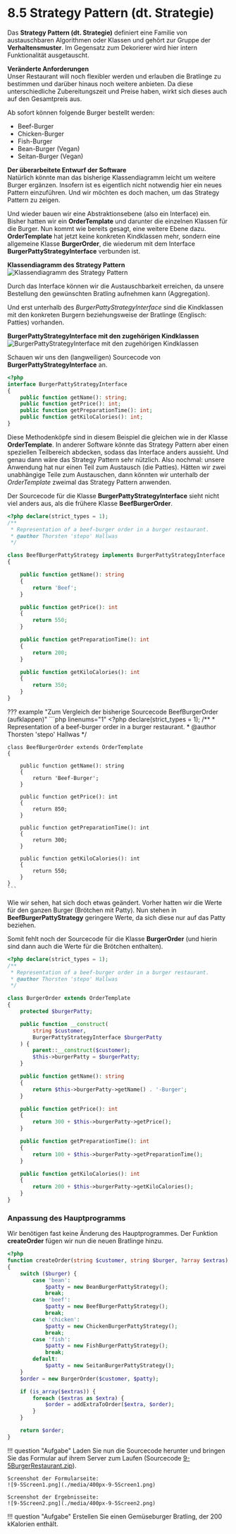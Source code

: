 # 8.5 Strategy Pattern (dt. Strategie)

Das **Strategy Pattern (dt. Strategie)** definiert eine Familie von austauschbaren Algorithmen oder Klassen und gehört zur Gruppe der **Verhaltensmuster**. Im Gegensatz zum Dekorierer wird hier intern Funktionalität ausgetauscht.


**Veränderte Anforderungen**<br>
Unser Restaurant will noch flexibler werden und erlauben die Bratlinge zu bestimmen und darüber hinaus noch weitere anbieten. Da diese unterschiedliche Zubereitungszeit und Preise haben, wirkt sich dieses auch auf den Gesamtpreis aus.

Ab sofort können folgende Burger bestellt werden:

- Beef-Burger
- Chicken-Burger
- Fish-Burger
- Bean-Burger (Vegan)
- Seitan-Burger (Vegan)


**Der überarbeitete Entwurf der Software**<br>
Natürlich könnte man das bisherige Klassendiagramm leicht um weitere Burger ergänzen. Insofern ist es eigentlich nicht notwendig hier ein neues Pattern einzuführen. Und wir möchten es doch machen, um das Strategy Pattern zu zeigen.

Und wieder bauen wir eine Abstraktionsebene (also ein Interface) ein. Bisher hatten wir ein **OrderTemplate** und darunter die einzelnen Klassen für die Burger. Nun kommt wie bereits gesagt, eine weitere Ebene dazu. **OrderTemplate** hat jetzt keine konkreten Kindklassen mehr, sondern eine allgemeine Klasse **BurgerOrder**, die wiederum mit dem Interface **BurgerPattyStrategyInterface** verbunden ist.


**Klassendiagramm des Strategy Pattern**<br>
![Klassendiagramm des Strategy Pattern](./media/OrderTreeUML2.puml-korrigiert.png)

Durch das Interface können wir die Austauschbarkeit erreichen, da unsere Bestellung den gewünschten Bratling aufnehmen kann (Aggregation).

Und erst unterhalb des *BurgerPattyStrategyInterface* sind die Kindklassen mit den konkreten Burgern beziehungsweise der Bratlinge (Englisch: Patties) vorhanden.


**BurgerPattyStrategyInterface mit den zugehörigen Kindklassen**<br>
![BurgerPattyStrategyInterface mit den zugehörigen Kindklassen](./media/StrategyTreeUML.puml.png)

Schauen wir uns den (langweiligen) Sourcecode von **BurgerPattyStrategyInterface** an.

```php linenums="1"
<?php
interface BurgerPattyStrategyInterface
{
    public function getName(): string;
    public function getPrice(): int;
    public function getPreparationTime(): int;
    public function getKiloCalories(): int;
}
```

Diese Methodenköpfe sind in diesem Beispiel die gleichen wie in der Klasse **OrderTemplate**.
In anderer Software könnte das Strategy Pattern aber einen speziellen Teilbereich abdecken, sodass das Interface anders aussieht. Und genau dann wäre das Strategy Pattern sehr nützlich. Also nochmal: unsere Anwendung hat nur einen Teil zum Austausch (die Patties). Hätten wir zwei unabhängige Teile zum Austauschen, dann könnten wir unterhalb der *OrderTemplate* zweimal das Strategy Pattern anwenden.

Der Sourcecode für die Klasse **BurgerPattyStrategyInterface** sieht nicht viel anders aus, als die frühere Klasse **BeefBurgerOrder**.


```php linenums="1"
<?php declare(strict_types = 1);
/**
 * Representation of a beef-burger order in a burger restaurant.
 * @author Thorsten 'stepo' Hallwas
 */

class BeefBurgerPattyStrategy implements BurgerPattyStrategyInterface
{

    public function getName(): string
    {
        return 'Beef';
    }

    public function getPrice(): int
    {
        return 550;
    }

    public function getPreparationTime(): int
    {
        return 200;
    }

    public function getKiloCalories(): int
    {
        return 350;
    }
}
```


??? example "Zum Vergleich der bisherige Sourcecode BeefBurgerOrder (aufklappen)"
    ```php linenums="1"
    <?php declare(strict_types = 1);
    /**
     * Representation of a beef-burger order in a burger restaurant.
     * @author Thorsten 'stepo' Hallwas
     */

    class BeefBurgerOrder extends OrderTemplate
    {

        public function getName(): string
        {
            return 'Beef-Burger';
        }

        public function getPrice(): int
        {
            return 850;
        }

        public function getPreparationTime(): int
        {
            return 300;
        }

        public function getKiloCalories(): int
        {
            return 550;
        }
    }
    ```

Wie wir sehen, hat sich doch etwas geändert. Vorher hatten wir die Werte für den ganzen Burger (Brötchen mit Patty). Nun stehen in **BeefBurgerPattyStrategy** geringere Werte, da sich diese nur auf das Patty beziehen.


Somit fehlt noch der Sourcecode für die Klasse **BurgerOrder** (und hierin sind dann auch die Werte für die Brötchen enthalten).

```php linenums="1"
<?php declare(strict_types = 1);
/**
 * Representation of a beef-burger order in a burger restaurant.
 * @author Thorsten 'stepo' Hallwas
 */

class BurgerOrder extends OrderTemplate
{
    protected $burgerPatty;

    public function __construct(
        string $customer, 
        BurgerPattyStrategyInterface $burgerPatty
    ) {
        parent::__construct($customer);
        $this->burgerPatty = $burgerPatty;
    }

    public function getName(): string
    {
        return $this->burgerPatty->getName() . '-Burger';
    }

    public function getPrice(): int
    {
        return 300 + $this->burgerPatty->getPrice();
    }

    public function getPreparationTime(): int
    {
        return 100 + $this->burgerPatty->getPreparationTime();
    }

    public function getKiloCalories(): int
    {
        return 200 + $this->burgerPatty->getKiloCalories();
    }
}
```



### Anpassung des Hauptprogramms
Wir benötigen fast keine Änderung des Hauptprogrammes. Der Funktion **createOrder** fügen wir nun die neuen Bratlinge hinzu.

```php linenums="1"
<?php
function createOrder(string $customer, string $burger, ?array $extras): OrderInterface
{
    switch ($burger) {
        case 'bean':
            $patty = new BeanBurgerPattyStrategy();
            break;
        case 'beef':
            $patty = new BeefBurgerPattyStrategy();
            break;
        case 'chicken':
            $patty = new ChickenBurgerPattyStrategy();
            break;
        case 'fish':
            $patty = new FishBurgerPattyStrategy();
            break;
        default:
            $patty = new SeitanBurgerPattyStrategy();
    }
    $order = new BurgerOrder($customer, $patty);

    if (is_array($extras)) {
        foreach ($extras as $extra) {
            $order = addExtraToOrder($extra, $order);
        }
    }

    return $order;
}
```


!!! question "Aufgabe"
    Laden Sie nun die Sourcecode herunter und bringen Sie das Formular auf ihrem Server zum Laufen (Sourcecode [9-5BurgerRestaurant.zip](./media/9-5BurgerRestaurant.zip)). 

    Screenshot der Formularseite:  
    ![9-5Screen1.png](./media/400px-9-5Screen1.png)

    Screenshot der Ergebnisseite:  
    ![9-5Screen2.png](./media/400px-9-5Screen2.png)


!!! question "Aufgabe"
    Erstellen Sie einen Gemüseburger Bratling, der 200 kKalorien enthält.
